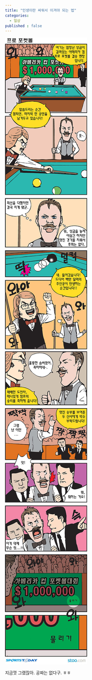 ```yaml
---
title: "인생이란 싸워서 이겨야 되는 법"
categories:
  - 일상
published : false
---
```


![](/assets/images/posts/2004/08/ek200000000041.jpg)
![](/assets/images/posts/2004/08/fk200000000036.jpg)  

지금껏 그랬잖아. 공짜는 없다구. ㅎㅎ
